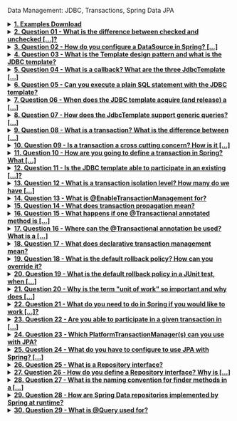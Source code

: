 Data Management: JDBC, Transactions, Spring Data JPA

<details>
   <summary><b><u> 1. Examples Download
</u></b></summary>

--------------
</details>
<details>
   <summary><b><u> 2. Question 01 - What is the difference between checked and unchecked [...]?
</u></b></summary>

--------------
</details>
<details>
   <summary><b><u> 3. Question 02 - How do you configure a DataSource in Spring? [...]
</u></b></summary>

--------------
</details>
<details>
   <summary><b><u> 4. Question 03 - What is the Template design pattern and what is the JDBC template?
</u></b></summary>

--------------
</details>
<details>
   <summary><b><u> 5. Question 04 - What is a callback? What are the three JdbcTemplate [...]
</u></b></summary>

--------------
</details>
<details>
   <summary><b><u> 6. Question 05 - Can you execute a plain SQL statement with the JDBC template?
</u></b></summary>

--------------
</details>
<details>
   <summary><b><u> 7. Question 06 - When does the JDBC template acquire (and release) a [...]
</u></b></summary>

--------------
</details>
<details>
   <summary><b><u> 8. Question 07 - How does the JdbcTemplate support generic queries? [...]
</u></b></summary>

--------------
</details>
<details>
   <summary><b><u> 9. Question 08 - What is a transaction? What is the difference between [...]
</u></b></summary>

--------------
</details>
<details>
   <summary><b><u> 10. Question 09 - Is a transaction a cross cutting concern? How is it [...]
</u></b></summary>

--------------
</details>
<details>
   <summary><b><u> 11. Question 10 - How are you going to define a transaction in Spring? What [...]
</u></b></summary>

--------------
</details>
<details>
   <summary><b><u> 12. Question 11 - Is the JDBC template able to participate in an existing [...]?
</u></b></summary>

--------------
</details>
<details>
   <summary><b><u> 13. Question 12 - What is a transaction isolation level? How many do we have [...]
</u></b></summary>

--------------
</details>
<details>
   <summary><b><u> 14. Question 13 - What is @EnableTransactionManagement for?
</u></b></summary>

--------------
</details>
<details>
   <summary><b><u> 15. Question 14 - What does transaction propagation mean?
</u></b></summary>

--------------
</details>
<details>
   <summary><b><u> 16. Question 15 - What happens if one @Transactional annotated method is [...]
</u></b></summary>

--------------
</details>
<details>
   <summary><b><u> 17. Question 16 - Where can the @Transactional annotation be used? What is a [...]
</u></b></summary>

--------------
</details>
<details>
   <summary><b><u> 18. Question 17 - What does declarative transaction management mean?
</u></b></summary>

--------------
</details>
<details>
   <summary><b><u> 19. Question 18 - What is the default rollback policy? How can you override it?
</u></b></summary>

--------------
</details>
<details>
   <summary><b><u> 20. Question 19 - What is the default rollback policy in a JUnit test, when [...]
</u></b></summary>

--------------
</details>
<details>
   <summary><b><u> 21. Question 20 - Why is the term "unit of work" so important and why does [...]
</u></b></summary>

--------------
</details>
<details>
   <summary><b><u> 22. Question 21 - What do you need to do in Spring if you would like to work [...]?
</u></b></summary>

--------------
</details>
<details>
   <summary><b><u> 23. Question 22 - Are you able to participate in a given transaction in [...]
</u></b></summary>

--------------
</details>
<details>
   <summary><b><u> 24. Question 23 - Which PlatformTransactionManager(s) can you use with JPA?
</u></b></summary>

--------------
</details>
<details>
   <summary><b><u> 25. Question 24 - What do you have to configure to use JPA with Spring? [...]
</u></b></summary>

--------------
</details>
<details>
   <summary><b><u> 26. Question 25 - What is a Repository interface?
</u></b></summary>

--------------
</details>
<details>
   <summary><b><u> 27. Question 26 - How do you define a Repository interface? Why is [...]
</u></b></summary>

--------------
</details>
<details>
   <summary><b><u> 28. Question 27 - What is the naming convention for finder methods in a [...]
</u></b></summary>

--------------
</details>
<details>
   <summary><b><u> 29. Question 28 - How are Spring Data repositories implemented by Spring at runtime?
</u></b></summary>

--------------
</details>
<details>
   <summary><b><u> 30. Question 29 - What is @Query used for?</u></b></summary>

   --------------
</details>
